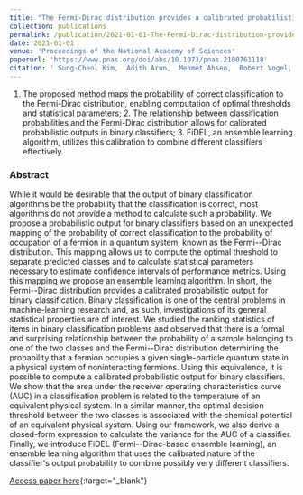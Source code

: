 ```yaml
---
title: "The Fermi-Dirac distribution provides a calibrated probabilistic output for binary classifiers"
collection: publications
permalink: /publication/2021-01-01-The-Fermi-Dirac-distribution-provides-a-calibrated-probabilistic-output-for-binary-classifiers
date: 2021-01-01
venue: 'Proceedings of the National Academy of Sciences'
paperurl: 'https://www.pnas.org/doi/abs/10.1073/pnas.2100761118'
citation: ' Sung-Cheol Kim,  Adith Arun,  Mehmet Ahsen,  Robert Vogel,  Gustavo Stolovitzky, &quot;The Fermi-Dirac distribution provides a calibrated probabilistic output for binary classifiers.&quot; Proceedings of the National Academy of Sciences, 2021.'
---
```

1. The proposed method maps the probability of correct classification to the Fermi-Dirac distribution, enabling computation of optimal thresholds and statistical parameters; 2. The relationship between classification probabilities and the Fermi-Dirac distribution allows for calibrated probabilistic outputs in binary classifiers; 3. FiDEL, an ensemble learning algorithm, utilizes this calibration to combine different classifiers effectively.

### Abstract

While it would be desirable that the output of binary classification algorithms be the probability that the classification is correct, most algorithms do not provide a method to calculate such a probability. We propose a probabilistic output for binary classifiers based on an unexpected mapping of the probability of correct classification to the probability of occupation of a fermion in a quantum system, known as the Fermi--Dirac distribution. This mapping allows us to compute the optimal threshold to separate predicted classes and to calculate statistical parameters necessary to estimate confidence intervals of performance metrics. Using this mapping we propose an ensemble learning algorithm. In short, the Fermi--Dirac distribution provides a calibrated probabilistic output for binary classification. Binary classification is one of the central problems in machine-learning research and, as such, investigations of its general statistical properties are of interest. We studied the ranking statistics of items in binary classification problems and observed that there is a formal and surprising relationship between the probability of a sample belonging to one of the two classes and the Fermi--Dirac distribution determining the probability that a fermion occupies a given single-particle quantum state in a physical system of noninteracting fermions. Using this equivalence, it is possible to compute a calibrated probabilistic output for binary classifiers. We show that the area under the receiver operating characteristics curve (AUC) in a classification problem is related to the temperature of an equivalent physical system. In a similar manner, the optimal decision threshold between the two classes is associated with the chemical potential of an equivalent physical system. Using our framework, we also derive a closed-form expression to calculate the variance for the AUC of a classifier. Finally, we introduce FiDEL (Fermi--Dirac-based ensemble learning), an ensemble learning algorithm that uses the calibrated nature of the classifier&apos;s output probability to combine possibly very different classifiers.

[Access paper here](https://www.pnas.org/doi/abs/10.1073/pnas.2100761118){:target="_blank"}
